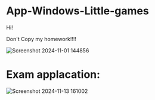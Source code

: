 # App-Windows-Little-games

Hi!

Don't Copy my homework!!!!

![Screenshot 2024-11-01 144856](https://github.com/user-attachments/assets/1e520c5c-88fe-49c0-bfea-204e75f05976)

# Exam applacation:

![Screenshot 2024-11-13 161002](https://github.com/user-attachments/assets/943ebb97-537a-41a1-9321-cbc20eae3a5d)
